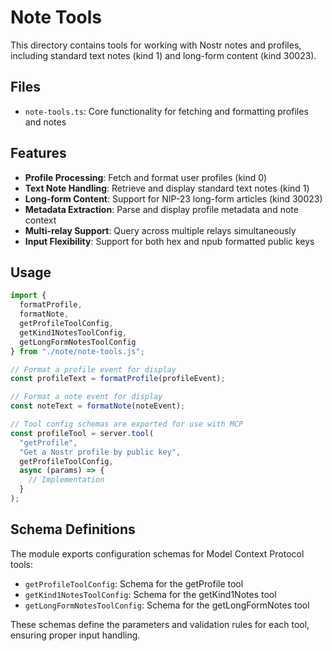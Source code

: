 # Note Tools

This directory contains tools for working with Nostr notes and profiles, including standard text notes (kind 1) and long-form content (kind 30023).

## Files

- `note-tools.ts`: Core functionality for fetching and formatting profiles and notes

## Features

- **Profile Processing**: Fetch and format user profiles (kind 0)
- **Text Note Handling**: Retrieve and display standard text notes (kind 1)
- **Long-form Content**: Support for NIP-23 long-form articles (kind 30023)
- **Metadata Extraction**: Parse and display profile metadata and note context
- **Multi-relay Support**: Query across multiple relays simultaneously 
- **Input Flexibility**: Support for both hex and npub formatted public keys

## Usage

```typescript
import { 
  formatProfile, 
  formatNote,
  getProfileToolConfig, 
  getKind1NotesToolConfig,
  getLongFormNotesToolConfig 
} from "./note/note-tools.js";

// Format a profile event for display
const profileText = formatProfile(profileEvent);

// Format a note event for display
const noteText = formatNote(noteEvent);

// Tool config schemas are exported for use with MCP
const profileTool = server.tool(
  "getProfile",
  "Get a Nostr profile by public key",
  getProfileToolConfig,
  async (params) => {
    // Implementation
  }
);
```

## Schema Definitions

The module exports configuration schemas for Model Context Protocol tools:

- `getProfileToolConfig`: Schema for the getProfile tool
- `getKind1NotesToolConfig`: Schema for the getKind1Notes tool
- `getLongFormNotesToolConfig`: Schema for the getLongFormNotes tool

These schemas define the parameters and validation rules for each tool, ensuring proper input handling. 